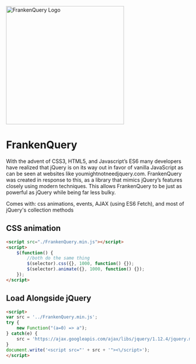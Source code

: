 <img width="323" src="http://interesting.sytes.net/wp-content/uploads/2018/10/desenho-de-cabeca-de-frankenstein_33070-3915.jpg"  alt="FrankenQuery Logo">

# FrankenQuery

With the advent of CSS3, HTML5, and Javascript’s ES6 many developers have realized that jQuery is on its way out in favor of vanilla JavaScript as can be seen at websites like youmightnotneedjquery.com. FrankenQuery was created in response to this, as a library that mimics jQuery’s features closely using modern techniques. This allows FrankenQuery to be just as powerful as jQuery while being far less bulky.

Comes with: css animations, events, AJAX (using ES6 Fetch), and most of jQuery's collection methods

## CSS animation

```html
<script src="./FrankenQuery.min.js"></script>
<script>
	$(function() {
		//both do the same thing
		$(selector).css({}, 1000, function() {});
		$(selector).animate({}, 1000, function() {});
	});
</script>
```

## Load Alongside jQuery
```html
<script>
var src = '../FrankenQuery.min.js';
try {
	new Function("(a=0) => a");
} catch(e) {
	src = 'https://ajax.googleapis.com/ajax/libs/jquery/1.12.4/jquery.min.js';
}
document.write('<script src="' + src + '"><\/script>');
</script>
```